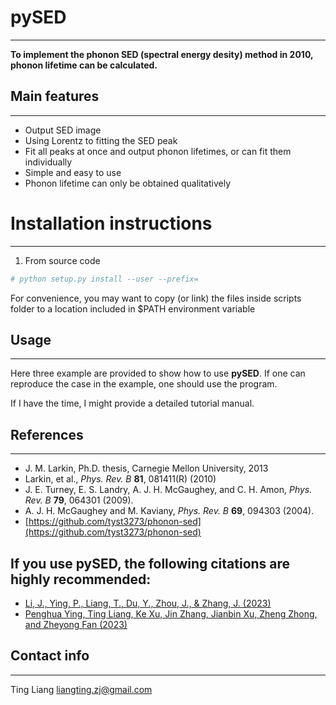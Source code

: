 # pySED
--------------------------
**To implement the phonon SED (spectral energy desity) method in 2010, phonon lifetime can be calculated.** 

## Main features
-------------
- Output SED image 
- Using Lorentz to fitting the SED peak 
- Fit all peaks at once and output phonon lifetimes, or can fit them individually
- Simple and easy to use
- Phonon lifetime can only be obtained qualitatively

# Installation instructions
--------------------------

1) From source code
```python
# python setup.py install --user --prefix=
```

For convenience, you may want to copy (or link) the files inside scripts
folder to a location included in $PATH environment variable

## Usage
--------------------------
Here three example are provided to show how to use **pySED**. 
If one can reproduce the case in the example, one should use the program.

If I have the time, I might provide a detailed tutorial manual.

## References
--------------------------
* J. M. Larkin, Ph.D. thesis, Carnegie Mellon University, 2013
* Larkin, et al., *Phys. Rev. B* **81**, 081411(R) (2010)
* J. E. Turney, E. S. Landry, A. J. H. McGaughey, and C. H. Amon, *Phys. Rev. B* **79**, 064301 (2009).
* A. J. H. McGaughey and M. Kaviany, *Phys. Rev. B* **69**, 094303 (2004).
* [https://github.com/tyst3273/phonon-sed](https://github.com/tyst3273/phonon-sed)

## If you use **pySED**, the following citations are highly recommended:

* [Li, J., Ying, P., Liang, T., Du, Y., Zhou, J., & Zhang, J. (2023)](https://doi.org/10.1039/D2CP05673A)
* [Penghua Ying, Ting Liang, Ke Xu, Jin Zhang, Jianbin Xu, Zheng Zhong, and Zheyong Fan (2023)](https://pubs.acs.org/doi/10.1021/acsami.3c07770)

## Contact info
---------------------------------------------------------
Ting Liang
liangting.zj@gmail.com

